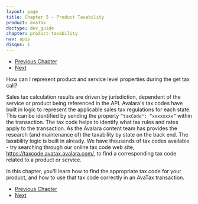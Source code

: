 ```yaml
---
layout: page
title: Chapter 5 - Product Taxability
product: avaTax
doctype: dev_guide
chapter: product-taxability
nav: apis
disqus: 1
---
```

<ul class="pager">
  <li class="previous"><a href="/avatax/dev-guide/reconciliation/chapter-summary/"><i class="glyphicon glyphicon-chevron-left"></i>Previous Chapter</a></li>
  <li class="next"><a href="/avatax/dev-guide/product-taxability/finding-a-tax-code/">Next<i class="glyphicon glyphicon-chevron-right"></i></a></li>
</ul>
How can I represent product and service level properties during the get tax call? 

Sales tax calculation results are driven by jurisdiction, dependent of the service or product being referenced in the API. Avalara's tax codes have built in logic to represent the applicable sales tax regulations for each state. This can be identified by sending the property <code>“taxCode": “xxxxxxxx”</code> within the transaction. The tax code helps to identify what tax rules and rates apply to the transaction. As the Avalara content team has provides the research (and maintenance of) the taxability by state on the back end. The taxability logic is built in already. We have thousands of tax codes available - try searching through our online tax code web site, <a class="dev-guide-link" href="https://taxcode.avatax.avalara.com/">https://taxcode.avatax.avalara.com/</a>, to find a corresponding tax code related to a product or service.

In this chapter, you'll learn how to find the appropriate tax code for your product, and how to use that tax code correctly in an AvaTax transaction.

<ul class="pager">
  <li class="previous"><a href="/avatax/dev-guide/reconciliation/chapter-summary/"><i class="glyphicon glyphicon-chevron-left"></i>Previous Chapter</a></li>
  <li class="next"><a href="/avatax/dev-guide/product-taxability/finding-a-tax-code/">Next<i class="glyphicon glyphicon-chevron-right"></i></a></li>
</ul>